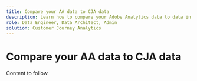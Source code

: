 ```yaml
---
title: Compare your AA data to CJA data
description: Learn how to compare your Adobe Analytics data to data in Customer Journey Analytics
role: Data Engineer, Data Architect, Admin
solution: Customer Journey Analytics
---
```


# Compare your AA data to CJA data

Content to follow.